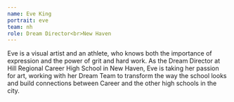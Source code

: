 ```yaml
---
name: Eve King
portrait: eve
team: nh
role: Dream Director<br>New Haven
---
```


Eve is a visual artist and an athlete, who knows both the importance of expression and the power of grit and hard work. As the Dream Director at Hill Regional Career High School in New Haven, Eve is taking her passion for art, working with her Dream Team to transform the way the school looks and build connections between Career and the other high schools in the city.